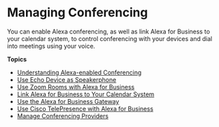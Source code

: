 # Managing Conferencing<a name="manage-conferencing"></a>

You can enable Alexa conferencing, as well as link Alexa for Business to your calendar system, to control conferencing with your devices and dial into meetings using your voice\.

**Topics**
+ [Understanding Alexa\-enabled Conferencing](setup-conferencing.md)
+ [Use Echo Device as Speakerphone](echo-speakerphone.md)
+ [Use Zoom Rooms with Alexa for Business](use-zoom.md)
+ [Link Alexa for Business to Your Calendar System](manage-calendaring.md)
+ [Use the Alexa for Business Gateway](a4b-gateway.md)
+ [Use Cisco TelePresence with Alexa for Business](using-cisco.md)
+ [Manage Conferencing Providers](manage-providers.md)